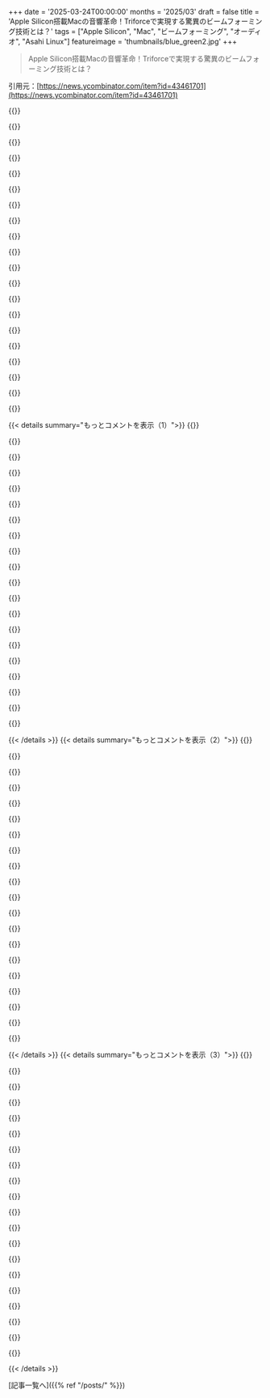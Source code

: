 +++
date = '2025-03-24T00:00:00'
months = '2025/03'
draft = false
title = 'Apple Silicon搭載Macの音響革命！Triforceで実現する驚異のビームフォーミング技術とは？'
tags = ["Apple Silicon", "Mac", "ビームフォーミング", "オーディオ", "Asahi Linux"]
featureimage = 'thumbnails/blue_green2.jpg'
+++

> Apple Silicon搭載Macの音響革命！Triforceで実現する驚異のビームフォーミング技術とは？

引用元：[https://news.ycombinator.com/item?id=43461701](https://news.ycombinator.com/item?id=43461701)

{{<matomeQuote body="この記事の背景について書いてあるブログ記事はここだよ：https://asahilinux.org/2025/03/progress-report-6-14/#is-this..." userName="derhuerst" createdAt="2025-03-24T15:10:39" color="">}}

{{<matomeQuote body="ありがとー。まさにそれを聞こうと思ってたんだ。" userName="sillysaurusx" createdAt="2025-03-25T01:41:27" color="#ff33a1">}}

{{<matomeQuote body="20年以上前に持ってたToshibaのタブレットPCは、ビームフォーミングマイクがついてて、録音したい方向を指定できたんだよね。講義で教授の声だけ録音する、みたいな使い方ができた。あれはマジですごかった。" userName="com2kid" createdAt="2025-03-24T15:51:59" color="#785bff">}}

{{<matomeQuote body="昔のSonyのHandycamには、映像に合わせて音を拾う「ズーム」マイクがあったよね。あれも良いアイデアだった。まだ似たようなの作ってるみたい：https://electronics.sony.com/imaging/imaging-accessories/all..." userName="bayindirh" createdAt="2025-03-24T16:10:04" color="#785bff">}}

{{<matomeQuote body="iPhoneにもそれっぽい機能がある気がする。録画中にズームすると、確かに音の感じが変わるんだよね。" userName="atorodius" createdAt="2025-03-24T16:12:33" color="">}}

{{<matomeQuote body="iPhoneにもあるよ。あんまり言わないけどね：https://devstreaming-cdn.apple.com/videos/wwdc/2019/249a0jw9..." userName="internetter" createdAt="2025-03-24T17:40:02" color="#45d325">}}

{{<matomeQuote body="そのリンク先の動画でオーディオに関するコンテンツはスライド124-140だけど、ビームフォーミングについては触れられてるけど、バーチャルズームと連携するデフォルトのプロファイルについては何も書いてないみたい。" userName="ghostly_s" createdAt="2025-03-24T19:03:13" color="">}}

{{<matomeQuote body="今のiPhone Pro (16)だと、録画した後でもビデオのオーディオミックスを選べるんだよ。" userName="ThomasBb" createdAt="2025-03-24T21:20:59" color="#ff33a1">}}

{{<matomeQuote body="場合によるんじゃない？俺の場合は（自撮り動画）、めっちゃ良いと思ったけど。" userName="egorfine" createdAt="2025-03-25T08:37:49" color="">}}

{{<matomeQuote body="これってiPhoneの機能だよね。確か11くらいからだったと思うけど、コンサートとか録るときにマジで役に立つんだわ。" userName="elijahciali" createdAt="2025-03-24T18:52:28" color="#ff5733">}}

{{<matomeQuote body="マジか、俺はそれが一番嫌いなんだよね！クリップの途中でズームすると、音がめっちゃ変わるのがマジ勘弁。" userName="TylerE" createdAt="2025-03-24T23:34:39" color="">}}

{{<matomeQuote body="Samsungのスマホにも同じ機能あるよ。カメラの設定でオンオフできる。" userName="xnzakg" createdAt="2025-03-25T00:33:54" color="#45d325">}}

{{<matomeQuote body="俺のスマホは古すぎて試せないけど、マイクが3つ以上あるなら、Appleが実装してないってことはありえないでしょ。" userName="bayindirh" createdAt="2025-03-24T16:16:01" color="">}}

{{<matomeQuote body="計算コストもそんなにかからないはず。ちゃんと計算できて、ビームを向ける場所を選べればね。" userName="entropicdrifter" createdAt="2025-03-24T16:25:15" color="">}}

{{<matomeQuote body="よくあるビデオ会議システムで使われてるよね。部屋のマイクアレイが誰が話してるか認識して、その人の音だけ拾うんだ。<br>（広い部屋でのビデオ会議では、昔は一番大きい音のマイクを選んでたけど、beamformingのおかげでさらに良くなった。）" userName="crazygringo" createdAt="2025-03-24T17:08:34" color="#38d3d3">}}

{{<matomeQuote body="それって、一人ずつ話してて、間にちゃんと間があるときは音がいいのに、ちょっと会話が続いたり、二人が同時に話し出すと音がグチャグチャになる理由かな？" userName="formerly_proven" createdAt="2025-03-24T17:53:52" color="#ff5c5c">}}

{{<matomeQuote body="それってどういう仕組みなんだろう。マイクが本体じゃなくて画面についてる場合、“真後ろ”と“真前”の区別がつかないんじゃない？" userName="regularfry" createdAt="2025-03-24T16:12:18" color="">}}

{{<matomeQuote body="真ん前は遮るものがないけど、真後ろはパソコンの部品とかで遮られてる可能性が高いからじゃない？だから、真ん前はクリアな音で、真後ろはこもった音になるんじゃないかな。" userName="inetknght" createdAt="2025-03-24T17:17:37" color="#45d325">}}

{{<matomeQuote body="そうだね。でも、平面の配列じゃbeamformでどうこうできるもんじゃないよ。特に画面の後ろの音を録りたいならね。平面じゃない何かが必要だよね。もしかしたら何かあるのかも！ハードウェアの詳細は知らないけど。" userName="regularfry" createdAt="2025-03-25T15:45:19" color="#785bff">}}

{{<matomeQuote body="ウェブカメラカバーをマイクの穴につけたら、衝撃音しか拾わなくなっちゃったんだよね。だから、マイクの穴を両方向に向ければ解決できるんじゃないかな。" userName="lucb1e" createdAt="2025-03-24T17:00:51" color="">}}

{{< details summary="もっとコメントを表示（1）">}}
{{<matomeQuote body="片方のマイクが両方向に向いてたり、隣り合ったマイクが逆方向を向いてても、あんまり意味ないんだよね。音の波の方向に距離がないと、どっちから音が来てるかわからないんだ。" userName="regularfry" createdAt="2025-03-25T15:47:05" color="#38d3d3">}}

{{<matomeQuote body="マイクの位置がバラバラで、対称でも平行でもないのが気になるな。" userName="numpad0" createdAt="2025-03-24T17:30:37" color="">}}

{{<matomeQuote body="Sennheiserの天井に取り付けるモデルがあるみたい。<br>https://www.sennheiser.com/en-us/catalog/products/meeting-an..." userName="jpalomaki" createdAt="2025-03-25T08:07:15" color="">}}

{{<matomeQuote body="うちのオフィスにこれあるけど、マジで使える。" userName="JoBrad" createdAt="2025-03-25T11:45:12" color="">}}

{{<matomeQuote body="タブレットケースとかって結構音を遮断するよね。多分、追加のフォームとかでさらに強化してるんじゃない？だから、真後ろの音は、真ん前の音が邪魔しない場合にしか聞こえないと思う。" userName="nine_k" createdAt="2025-03-24T16:57:51" color="">}}

{{<matomeQuote body="マイクアレイとLIDARを使って、マイクデータから拡散モデルで世界を想像するってアイデアをずっと持ってるんだ。自動運転車が茂みの向こうの歩行者を見たり、緊急車両を早期に検知したり、自転車乗りを視認する前に聞いたりできるかも。" userName="dheera" createdAt="2025-03-24T17:26:41" color="#785bff">}}

{{<matomeQuote body="それってもうあるよ、逆問題って分野だね。順問題（この場合は音波伝搬）から、物理パラメータとか形状を推定するんだ。誤差の勾配を計算して、誤差（＝損失関数）を最小化するんだ。emitterとreceiverの位置が重要。" userName="MITSardine" createdAt="2025-03-24T18:20:23" color="#45d325">}}

{{<matomeQuote body="それって一種のパッシブ・エコーロケーションみたいなもん？<br>動いてる状態で周囲の状況を把握する必要があると思うな。マイクを固定しただけじゃ無理じゃないかな。" userName="crazygringo" createdAt="2025-03-24T17:30:01" color="">}}

{{<matomeQuote body="まあね！<br>目を閉じて右から足音が聞こえたら、どんな音かよくわかるでしょ？子供か大人か、男物の靴か女物の靴か、フォーマルかカジュアルかもわかるし、角度や距離もわかる。たった2つのマイクでだよ？<br>複数のマイクと位相情報があれば、もっと正確に音源を特定できるはず。<br>歩行者や緊急車両など、重要なものを想像できればいいんだ。" userName="dheera" createdAt="2025-03-24T17:39:01" color="#ff33a1">}}

{{<matomeQuote body="これって音響ドメインに移行したパッシブ・レーダーって感じだね。面白いし、オープンソースの取り組みもあるみたい。でも、ITARに抵触する可能性もあるから注意が必要だよ。パッシブ・レーダーはまだ秘密の技術で、ソフトウェアは武器扱いされることもあるからね。" userName="MadnessASAP" createdAt="2025-03-25T05:05:17" color="">}}

{{<matomeQuote body="俺はパッシブ・レーダー持ってるけど、方向探知ラジオでもあるんだ。特に許可とかいらなかったぜ。" userName="genewitch" createdAt="2025-03-25T06:54:27" color="">}}

{{<matomeQuote body="最近のデバイスはオンデバイスのNPUがあるから、WiFi 7 Sensing Dopplerレーダーを使って、近くの活動や構造のRFイメージングと組み合わせることもできるかもね。" userName="transpute" createdAt="2025-03-25T01:38:57" color="">}}

{{<matomeQuote body="samsung S10以降、ズームでビデオを録画するときにこの機能があるんだよね。どうやってるのかずっと気になってた。" userName="chooma" createdAt="2025-03-25T08:39:08" color="">}}

{{<matomeQuote body="俺の（未完の）修士論文は似たようなテーマだったんだ。ほとんどのスマホに少なくとも2つのマイクがあることを利用して、話者を3Dで特定して分離したかったんだ。<br>いくつか注意点があって、デバイス間でサンプリングレートがわずかにズレてるんだよね。それと、コンシューマー向けのマイクの特性はバラバラで、同じモデルでも個体差があるんだ。あと、音はあらゆるもの、特にコンクリートの壁で反射する。車は手軽にアクセスできる無響室に近い環境だよ。Gaussianのフーリエ変換はGaussianで、波長が窓の半分より短い高調波信号の周波数を推定するときにすごく役立つんだ。" userName="Tade0" createdAt="2025-03-24T18:54:39" color="#38d3d3">}}

{{<matomeQuote body="＞車は手軽にアクセスできる無響室に近い環境”<br>Youtuberが無響室の問題を解決するために、広い空き地を見つけてたよ。地面以外に反射するものがないから、実験の下にフォームを置いたりしてたみたい。環境ノイズは消せないけど、楽器からの反射を抑えるにはかなり効果的だったみたい。" userName="gpm" createdAt="2025-03-24T20:16:24" color="#ff33a1">}}

{{<matomeQuote body="俺の場合は、風の音が信号を邪魔しすぎたんだよね。普通は風の音を除去する処理があるんだけど、生データに近い状態で作業してたから。" userName="Tade0" createdAt="2025-03-24T22:03:56" color="">}}

{{<matomeQuote body="カーペットが敷かれた服でいっぱいのクローゼットの方が車より良くない？" userName="mschulkind" createdAt="2025-03-24T23:56:15" color="">}}

{{<matomeQuote body="当時はそんな場所なかったんだけど、見つけて試してみたら車ほど良くなかったんだよね。吸音って一般的に低い周波数に対して質量が必要で、車のシートがそれを吸収してくれたんだと思う。窓からの反射はあったけど、なんとか処理できたし。定常波もあまり発生しなかった。" userName="Tade0" createdAt="2025-03-25T08:54:42" color="">}}

{{<matomeQuote body="＞ガウス関数のフーリエ変換はガウス関数なんだって。波長がウィンドウの半分よりちょっと短い音声みたいな信号の周波数を推定するときにめっちゃ役立つらしいよ。ガウス関数の話は分かったんだけど、もうちょい詳しく教えてくれない？" userName="ipunchghosts" createdAt="2025-03-24T22:37:09" color="">}}

{{<matomeQuote body="ガウス関数のログは放物線になるから、スペクトルのピークがどこにあるかを二次方程式を解いて見つけられるんだよね。オレはピーク間の距離を重み付けして一番多い距離を数えて話者の周波数を検出しようとしたんだ。power cepstrumの計算はデバイスの計算能力的に無理だと思って避けてたんだよね[0]。結局は勘違いだったんだけど、自分の作ったアルゴリズムが安定してるのが誇らしくて手放せなかったんだよ。<br>[0] Bluetoothの帯域幅の都合で、生のサンプルデータを高性能なマシンに送るのは考えてなかったんだ。" userName="Tade0" createdAt="2025-03-25T08:42:35" color="#ff5733">}}


{{< /details >}}
{{< details summary="もっとコメントを表示（2）">}}
{{<matomeQuote body="なるほどねー。ピークを探してるんだ。やっと分かったわ。ありがとう！" userName="ipunchghosts" createdAt="2025-03-25T11:51:01" color="">}}

{{<matomeQuote body="Linuxを(Apple Silicon)のMacで動かすには、どんなに小さなことにもすごい労力がかかるんだなーって実感するわ。内蔵マイクなんてほとんど使わないのにね（ヘッドセット忘れたときくらい？）。<br>＞ progress report(https://asahilinux.org/2025/03/progress-report-6-14/#is-this...)から引用”これはAppleだからね。何をするにも簡単にはいかないんだ。”" userName="rob74" createdAt="2025-03-24T16:06:32" color="">}}

{{<matomeQuote body="内蔵マイクって実はめっちゃ優秀だよ。AirPods Pro持ってても内蔵マイク使うこと結構あるもん。音質が全然違うんだよね。<br>アーム付きのヘッドホンならもっと良いかもだけど、普通のヘッドホンはマイクの位置的に限界があるよね。" userName="brundolf" createdAt="2025-03-24T16:20:30" color="#45d325">}}

{{<matomeQuote body="ヘッドセットのマイクがどんなに良くても、古いコーデック使ってるからBluetooth 5.3とlc3コーデックが普及するまでは良い音質でマイク入力できないんだよね。今年か来年には変わると思うけど、ヘッドホンからBluetoothチップ、OSまで全部対応しないといけないからね。" userName="ElijahLynn" createdAt="2025-03-24T18:12:23" color="#785bff">}}

{{<matomeQuote body="ヘッドセットはもう他のコーデック使ってるのあるよ。特に企業向けのドングル付きヘッドセットはBluetoothだけど、両方制御できるからコーデック選べるし。<br>LE Audioはマジ最高。もう対応してるものも結構あるし。”例のリンゴ屋さん”みたいにオープンスタンダードの実装が遅いところの製品じゃなければね…自社製品以外買わせたくないみたいに。" userName="arghwhat" createdAt="2025-03-24T18:48:34" color="#ff5c5c">}}

{{<matomeQuote body="AirPodsでマイク使うときに音質が下がるのがマジで嫌。" userName="MarcelOlsz" createdAt="2025-03-24T18:40:03" color="">}}

{{<matomeQuote body="OSXの入出力設定がクソ。" userName="therein" createdAt="2025-03-24T18:47:47" color="">}}

{{<matomeQuote body="メニューバーのサウンドアイコンをalt(opt)+クリックすると入出力簡単に選べるよ。マジでマイク付きで音質劣化しないAirPodsが欲しい。simracingで外部マイクアーム使わなくて済むように。" userName="MarcelOlsz" createdAt="2025-03-24T19:04:01" color="">}}

{{<matomeQuote body="なんか気まぐれで勝手にオンになっちゃうんだよねー。Windowsでも同じことあるけど、少なくとも一時的に入力を無効にできるじゃん？入力/出力デバイスとか、内蔵キーボード、Webカメラとかを無効にするのがほぼ無理ゲー。方法があってもすぐ変わるし。例えばカメラが2つあって、アプリがいつも内蔵カメラ選ぶとするじゃん？内蔵カメラを無効にして、もう片方を使わせる方法が見つからないんだよねー。" userName="therein" createdAt="2025-03-24T19:51:50" color="">}}

{{<matomeQuote body="Hammerspoonのスニペットで”解決”したよ。入力の変化を監視して元に戻すんだ。<br>＞mic = hs.audiodevice.findInputByName(“MacBook Pro Microphone”)<br>＞function handle_deselected(_, type)<br>＞  if (type == “gone”) then<br>＞    if not mic:inUse() then<br>＞      mic:setDefaultInputDevice()<br>＞    end<br>＞  end<br>＞end<br>＞mic:watcherCallback(handle_deselected)<br>＞mic:watcherStart()" userName="aisamu" createdAt="2025-03-29T14:17:15" color="#ff33a1">}}

{{<matomeQuote body="あー、確かにそうだね。Macのユーティリティアプリ、Audio MIDI Setupってのは役に立つかな？" userName="MarcelOlsz" createdAt="2025-03-24T20:47:34" color="">}}

{{<matomeQuote body="惜しいけど、完全に固定はできないんだよね。System Settings > Sound > Output & Input と同じようなことするんだけど、UIがちょっと良くて、プライマリを変更してるって分かりやすい程度。変更はやっぱり固定されない。" userName="therein" createdAt="2025-03-24T22:32:51" color="">}}

{{<matomeQuote body="Bluetoothオーディオが「BluetoothハードウェアにPCMサンプル渡して、ハードウェアでエンコードしてもらう」か「BluetoothドライバーがハードウェアでパケットをPCMサンプルにデコードして、ユーザー空間に渡す」ってのがマジで謎だしイライラする。<br>電話回線みたい。全部パケット交換なのに、ハンドセットにはアナログ音声信号が露出してる。" userName="derefr" createdAt="2025-03-24T18:54:15" color="">}}

{{<matomeQuote body="VoIPみたいに、ハンドセットとPBXの間でやり取りする「Bluetoothオーディオ」があっても良くない？<br>1．ハードウェアで加速されたオーディオコーデックをお互いに交渉する。<br>2．ロスがあるリアルタイムデータチャネルを開いて、オーディオコーデックDSPでエンコードされたフレームを送り込む。<br>AVDTPはコーデックの交渉をするけどBluetoothチップがサポートしてるコーデックだけだよね？Bluetoothチップじゃなくてデバイスがコーデックを扱えば良いのに。" userName="iknowstuff" createdAt="2025-03-24T23:21:58" color="#785bff">}}

{{<matomeQuote body="別の「Bluetoothオーディオ」はどう？VODビデオ（YouTube）みたいに。<br>音源が「40MBの音声ファイルがあるけど、container format X と encoding Yでバッファとデコードできる？」って聞いて、受信側が「OK」って言ったら、信頼できるデータチャネルで音声ファイルを送る。受信側はバッファしてデコードする。<br>AirPodsとかは40MBのDRAMバッファとかparse-and-decodeのハードウェアがないから無理だったんだろうけど今はできるよね。" userName="derefr" createdAt="2025-03-24T23:34:52" color="#785bff">}}

{{<matomeQuote body="ついでに言うと、例えばFaceTimeの音声（AAC）とか、通知音とかを、Bluetoothに送る前に1つのストリームにremuxするのをやめてほしい。レイテンシを避けたいし、FaceTimeからの生のAACをヘッドセットに送って、通知音が来たら別のオーディオストリームとして送ってほしい。" userName="mrheosuper" createdAt="2025-03-25T04:09:17" color="">}}

{{<matomeQuote body="究極のBluetoothオーディオプロトコルはメタプロトコルかも。僕が言った2つのアイデアと、MIDIみたいなタイムコードシーケンスプロトコルを組み合わせる。通知音をプリバッファしてaudio-session-specific IDに登録。ライブオーディオをストリーミング（ストリームにIDが付く）。コントロールシーケンスストリームで「登録されたストリームN [ping sfx] のコピーを時間Tにミックスイン」って言う。" userName="johnmaguire" createdAt="2025-03-24T18:30:49" color="#ff33a1">}}

{{<matomeQuote body="昔のプロジェクトで似たようなことやったよ。デバイスからスマホに音声を転送する必要があったんだけど、デバイスはBLEだけで、LE audioはまだ成熟してなかった。だから、カスタムBLEサービスを定義して、音声ファイルを送りまくった。" userName="kenferry" createdAt="2025-03-24T18:25:46" color="">}}

{{<matomeQuote body="AirPods Proの音ってマジで酷くてBluetooth感満載だよね。ちょっとありえないレベル。" userName="whiddershins" createdAt="2025-03-24T18:40:24" color="">}}

{{<matomeQuote body="普通のヘッドホンってBluetoothのせいで音質が残念なこと多いよね。Bluetoothオーディオの技術ってここ10年で全然進化してないし、入力と出力同時にやると16kHz以上出せないとかマジ勘弁。Apple製品同士ならマシだけど、それ以外だと音質終わってるし、おまけにクソみたいなANCついてたりするし。マジでZoom疲れの原因ってこういうしょーもないオーディオ環境と無駄な処理してるアプリのせいだと思う。高音質のrawデータをそのまま送ってくれるアプリで通話すると全然違うもん。" userName="miki123211" createdAt="2025-03-24T20:13:16" color="#785bff">}}


{{< /details >}}
{{< details summary="もっとコメントを表示（3）">}}
{{<matomeQuote body="Apple-Apple間のBluetooth音声コーデックはAACの亜種で、確かAAC-LDだったはず。でもやっぱマイクが耳にある時点で音質は限界あるよね。コーデックがマシになったとはいえ、色々処理が必要だし。あと全然関係ないけど、ステレオマイクで通話したらASMRみたいで気持ち悪いって言われた。" userName="blep-arsh" createdAt="2025-03-24T20:41:11" color="">}}

{{<matomeQuote body="高性能なヘッドセットならビームフォーミング機能ついてるのも多いよ。MacBookのマイクは平均より全然良いから、音質にこだわりなければMacBookで十分だと思う。" userName="entropicdrifter" createdAt="2025-03-24T16:23:12" color="">}}

{{<matomeQuote body="Apple製品は高いって文句言ってる人への反論として、これは良い例だと思う。他のメーカーは適当なマイクつけて、小さい穴開けて終わりみたいなのが多いし、Realtek ALC262とかの汎用的なビームフォーミング機能に頼って、調整とか全然しないじゃん。Appleはちゃんと研究開発してるから、色々良いんだよね。MacBookとか、15年以上前からちゃんとスリープしてバッテリー節約してくれるし。WindowsとかLinuxだとスリープしなかったり、ちゃんと起動しなかったり、強制アップデートでバッテリー切れになったりする確率高いし。Appleは全部完璧ってわけじゃないけど、価格に見合う価値はあると思う。ゲーミングノートとかも同じくらい高いけど、ソフトウェアとかUXがマジで残念だし。例えば、俺のAsus Zephyrus Duoの電源プラグとかグラグラで接触悪すぎ。テープで補強したわ。Asus Armoury Crateとかいうゴミソフトもウザいし。AppleはRAMとかSSDでボッタクリしてるけど、研究開発費も込みって考えれば納得できる部分もある。ベースモデルのスペック上げて、アップグレードをもっと安くしてほしいけどね。" userName="seanp2k2" createdAt="2025-03-24T18:20:32" color="#785bff">}}

{{<matomeQuote body="＞Macbooks have been、 for 15+ years now、 the only laptops that I can trust to actually sleep and conserve battery when I close the lid and slip into a backpack for a few-hr flight.”<br>一番安いChromebookでもちゃんとスリープするし、バッテリーも持つよ。R&Dだけじゃなくて、サポートするデバイスとかチップセットの数を絞って、テストを徹底的にやってるからじゃないかな。ChromebookのOEMはGoogleが認めた構成しか作れないし、Googleがサポート期間中にドライバーをアップデートしてくれるし。" userName="overfeed" createdAt="2025-03-24T19:10:38" color="#45d325">}}

{{<matomeQuote body="＞the only laptops that I can trust to actually sleep and conserve battery when I close the lid<br>マジそれな！M1 MacBook Airを数週間放置してもバッテリー残ってるもん。普段はデスクトップPCとか仕事用ノートPCとかスマホ使ってるから、あんまり使わないんだけどね。ハードウェアの質感も良いし、キーボードの打ち心地も悪くないし、タッチパッドも最高。画面も綺麗だし。全体的に見てコスパは良いと思う。ただUI/UXが古臭いし、他のプラットフォーム（LinuxとかWindows）との差が気になるし、やりにくいこともある。でもフルスペックのApple製品は買わないかな。iPhoneとか他の製品は持ってないし。たまに連携機能が邪魔になることもある。でも今のMacBook Airはまだまだ使えるし、10年以上前のMacBookも娘が使ってるし。Framework 13に乗り換えるまではM1 MacBook Airを娘にあげようかな。" userName="tracker1" createdAt="2025-03-24T18:56:39" color="#45d325">}}

{{<matomeQuote body="Mac Studioを16TBにアップグレードするのに4800ドルじゃ済まないんだよね。8TBなら2400ドルだけど、16TBにするにはUltraチップにアップグレードする必要があって、それにはさらに1000ドルかかるし、96GBのRAMも必須になる。全部合わせると6599ドルになるんだよ。写真家としてはマジで勘弁。" userName="johnmaguire" createdAt="2025-03-24T18:35:27" color="">}}

{{<matomeQuote body="一応10GbE NICオプションもあるから、高速ストレージとNVMeキャッシュドライブ搭載したNASに接続できるよ。" userName="tracker1" createdAt="2025-03-24T18:57:32" color="">}}

{{<matomeQuote body="Mac Studioみたいな据え置きならいいかもね。でもMacbook Pro使ってる身としては、値段がネックなんだよねー。体感的には、暗号化なしのNFSが最速かな。ローカルネットワーク限定だけど、セキュリティ的にアレだし(Wireguardで包めばいいけど、結局遅くなる)。Wifiだと、MacbookにNVMeドライブをThunderboltで繋いだ方が速い気がする。少なくともFujiの40MPファイルにはね。外付けNVMeドライブはまあまあ使えるけど、物理的にもスリープ/復帰時のアンマウント警告とかもあって面倒。" userName="johnmaguire" createdAt="2025-03-24T20:33:16" color="">}}

{{<matomeQuote body="＞安心してスリープできるラップトップなんてないよ。<br>スリープなんてしないんだって。Appleは「Power Nap」って名前で、スリープしないことを再定義したんだから。システムを更新するかどうかは選べるけど、実際にはスリープしてないんだよね。超低電力モードに入るだけ。Surface ProとかChromebookも同じだよ。バッテリーが切れそうなときだけ、ほんとのスリープに入るんだって。" userName="makeitdouble" createdAt="2025-03-24T22:09:39" color="">}}

{{<matomeQuote body="スリープとハイバネーションをごっちゃにしてない？Power Napは、ただのスケジュールされたウェイクアップの派手な名前だよ。もっと色々できるはずだったらしいけど、実際にはそうならなかったみたい。" userName="klausa" createdAt="2025-03-25T07:04:41" color="#785bff">}}

{{<matomeQuote body="ハイバネーションが欲しいんだけど、最近のラップトップにはあんまりないんだよね。Power Napって名前で発表された、スリープしない（特別な状況以外はRAMへのサスペンドをしない）ってやつと混ざってるかも。" userName="makeitdouble" createdAt="2025-03-25T14:42:54" color="">}}

{{<matomeQuote body="Windowsならハイバネーションは100%できるよ。ラップトップの蓋を閉じたらハイバネートするように設定することもできるし。" userName="entropicdrifter" createdAt="2025-03-25T17:32:20" color="#ff5c5c">}}

{{<matomeQuote body="OSには入ってるけど、OEMがオプションを削除できるんだよね。ASUSのラップトップとかSurface Proで有効にする方法がまだ見つからない。MSのドキュメントにも、＞「このオプションはラップトップ向けに設計されていて、すべてのPCで利用できるとは限りません。(たとえば、InstantGo搭載のPCには、休止状態オプションはありません。)」って書いてあるし。" userName="makeitdouble" createdAt="2025-03-25T23:10:33" color="">}}

{{<matomeQuote body="なんで？ノイズとして除去できないの？俺のX1は、ビデオ通話中にタイプしても全然拾わないよ。" userName="gabrielhidasy" createdAt="2025-03-24T17:49:47" color="">}}

{{<matomeQuote body="ソフトウェアのノイズキャンセリングはマジすごいよ。パンデミックの時、1日8時間ビデオ通話してたんだけど、Krispにお金払って、ほぼ完璧にバックグラウンドノイズを消してた。消防車がゆっくり通った時、うるさすぎて自分の声も聞こえなかったんだけど、周りの人は静かだったから混乱してたみたい。でも、値段上がってブロートウェアが増えたからもう使ってない。(ブロートウェアのせいで使わなくなった。あと、「Krisp Speakerの有効化もできないなんてバカだな」みたいなポップアップもウザかった。有効にする方法知ってるけど、聞く方のオーディオを処理したくないんだよね。「二度と表示しない」ボタンがあれば、あと110ドルくらい払ってたかも。)" userName="jrockway" createdAt="2025-03-24T17:56:23" color="#45d325">}}

{{<matomeQuote body="えー、全然違う。MBPのマイクは、ほとんどのヘッドセットのブームマイクよりも音質が良いし、ノイズリダクションも優秀だと思う。それに、口の音（ガム噛む音とか、コーヒーすする音とか）も拾わないし。会議してる人の99%は、普通のヘッドホンとMBPのマイクを使ってると思う。問題は、自分の声が聞こえないこと(フィードバックとか言うのかな？)。NCヘッドホン使ってると気になる時がある。" userName="JohnBooty" createdAt="2025-03-24T17:29:08" color="#45d325">}}

{{<matomeQuote body="フィードバックとかモニタリングってやつだよね。<br>やり方は色々あるけど、ヘッドセット自体が一番イマイチだと思うんだよね（機能があるとしても）。<br>全角の＞MBPのマイクは、だいたいのヘッドセットのマイクより良いってマジ？”<br>あと、A2DPのレイテンシがちょっと高くなる代わりに、90年代のGSMハンズフリーBTプロファイルのコーデックの苦痛を味わわなくて済むのもメリット。" userName="lloeki" createdAt="2025-03-24T17:33:01" color="">}}

{{<matomeQuote body="実は文句があるのは、オープンスペースのオフィスなんだよね。MacBookのマイクが部屋の向こうの人の声まで拾っちゃうんだ。だから、ヘッドホンとMBPのマイクを使うと、周りの人にオフィスのノイズが聞こえちゃうんだよね。" userName="Aaronstotle" createdAt="2025-03-24T18:16:08" color="#785bff">}}

{{<matomeQuote body="ほとんどのマイクがBluetooth 5.0だから、ヘッドセットしててもMacのマイク使ってるんだよね。そうしないと、音質がめっちゃ悪くなるコーデックモードになっちゃうんだ。だから、できるだけMacのマイクを使うようにしてる。" userName="ElijahLynn" createdAt="2025-03-24T18:11:11" color="#38d3d3">}}

{{<matomeQuote body="ソフトのDSP技術を使えば、安いラップトップのハードウェア（MBPみたいな高級なものも）でも、驚くほど良い結果が得られるんだよね。Asahiのオーディオ関係の作業は、Macだけでなく、普通のラップトップにも応用できるのが嬉しい。<br>Asahi向けに開発されたBankstownのベースハーモニクスシンセシスプラグインと、Pipewireのプラグインチェーン自動ロード機能を使って、安いHPのラップトップで驚くほど良い結果を出してる。<br>このbeamformerは、Asahiのエコシステム以外でも色々使えると思うよ。" userName="marmarama" createdAt="2025-03-24T16:49:05" color="#ff33a1">}}


{{< /details >}}


[記事一覧へ]({{% ref "/posts/" %}})

